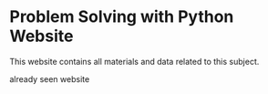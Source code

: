 # Problem Solving with Python Website

This website contains all materials and data related to this subject.


already seen website